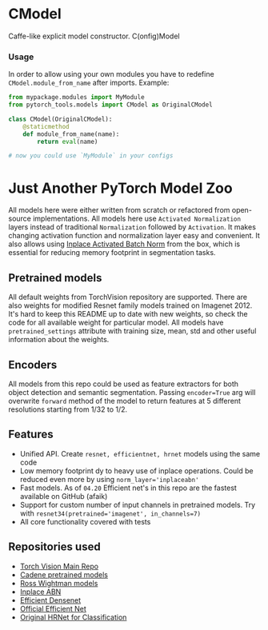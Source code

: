 # CModel
Caffe-like explicit model constructor. C(onfig)Model

### Usage
In order to allow using your own modules you have to redefine `CModel.module_from_name` after imports. Example:

```python
from mypackage.modules import MyModule
from pytorch_tools.models import CModel as OriginalCModel

class CModel(OriginalCModel):
    @staticmethod
    def module_from_name(name):
        return eval(name)

# now you could use `MyModule` in your configs
```

# Just Another PyTorch Model Zoo
All models here were either written from scratch or refactored from open-source implementations.
All models here use `Activated Normalization` layers instead of traditional `Normalization` followed by `Activation`. It makes changing activation function and normalization layer easy and convenient. It also allows using [Inplace Activated Batch Norm](https://github.com/mapillary/inplace_abn) from the box, which is essential for reducing memory footprint in segmentation tasks.

## Pretrained models
All default weights from TorchVision repository are supported. There are also weights for modified Resnet family models trained on Imagenet 2012. It's hard to keep this README up to date with new weights, so check the code for all available weight for particular model.
All models have `pretrained_settings` attribute with training size, mean, std and other useful information about the weights.

## Encoders
All models from this repo could be used as feature extractors for both object detection and semantic segmentation. Passing `encoder=True` arg will overwrite `forward` method of the model to return features at 5 different resolutions starting from 1/32 to 1/2.

## Features
* Unified API. Create `resnet, efficientnet, hrnet` models using the same code
* Low memory footprint dy to heavy use of inplace operations. Could be reduced even more by using `norm_layer='inplaceabn'`
* Fast models. As of `04.20` Efficient net's in this repo are the fastest available on GitHub (afaik)
* Support for custom number of input channels in pretrained models. Try with `resnet34(pretrained='imagenet', in_channels=7)`
* All core functionality covered with tests


## Repositories used
* [Torch Vision Main Repo](https://github.com/pytorch/vision)
* [Cadene pretrained models](https://github.com/Cadene/pretrained-models.pytorch/)
* [Ross Wightman models](https://github.com/rwightman/pytorch-image-models/)
* [Inplace ABN](https://github.com/mapillary/inplace_abn)
* [Efficient Densenet](https://github.com/gpleiss/efficient_densenet_pytorch)
* [Official Efficient Net](https://github.com/tensorflow/tpu/tree/master/models/official/efficientnet)
* [Original HRNet for Classification](https://github.com/HRNet/HRNet-Image-Classification)
